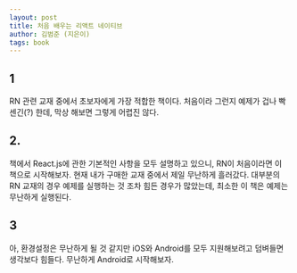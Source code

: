 ```yaml
---
layout: post
title: 처음 배우는 리액트 네이티브
author: 김범준 (지은이)
tags: book
---
```


## 1

RN 관련 교재 중에서 초보자에게 가장 적합한 책이다. 처음이라 그런지 예제가 겁나 빡센긴(?) 한데, 막상 해보면 그렇게 어렵진 않다.

## 2.

책에서 React.js에 관한 기본적인 사항을 모두 설명하고 있으니, RN이 처음이라면 이 책으로 시작해보자. 현재 내가 구매한 교재 중에서 제일 무난하게 흘러갔다. 대부분의 RN 교재의 경우 예제를 실행하는 것 조차 힘든 경우가 많았는데, 최소한 이 책은 예제는 무난하게 실행된다.

## 3

아, 환경설정은 무난하게 될 것 같지만 iOS와 Android를 모두 지원해보려고 덤벼들면 생각보다 힘들다. 무난하게 Android로 시작해보자.
